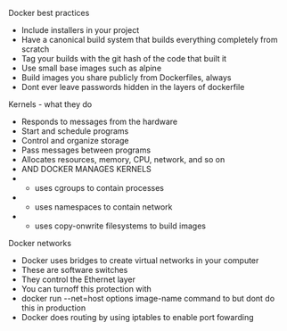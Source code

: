 Docker best practices

- Include installers in your project
- Have a canonical build system that builds everything completely from scratch
- Tag your builds with the git hash of the code that built it
- Use small base images such as alpine
- Build images you share publicly from Dockerfiles, always
- Dont ever leave passwords hidden in the layers of dockerfile

Kernels - what they do
- Responds to messages from the hardware
- Start and schedule programs
- Control and organize storage
- Pass messages between programs
- Allocates resources, memory, CPU, network, and so on
- AND DOCKER MANAGES KERNELS
- - uses cgroups to contain processes
- - uses namespaces to contain network
- - uses copy-onwrite filesystems to build images

Docker networks
- Docker uses bridges to create virtual networks in your computer
- These are software switches
- They control the Ethernet layer
- You can turnoff this protection with
-   docker run --net=host options image-name command to but dont do this in production
-   Docker does routing by using iptables to enable port fowarding
